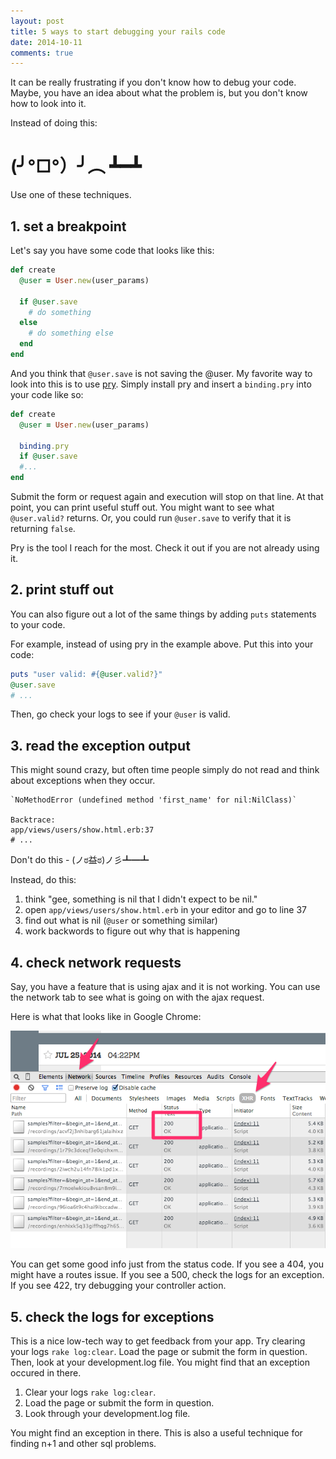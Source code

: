```yaml
---
layout: post
title: 5 ways to start debugging your rails code
date: 2014-10-11
comments: true
---
```


It can be really frustrating if you don't know how to debug your code.
Maybe, you have an idea about what the problem is, but you don't know
how to look into it.

Instead of doing this:

# (╯°□°）╯︵ ┻━┻

Use one of these techniques.

## 1. set a breakpoint

Let's say you have some code that looks like this:


```ruby
def create
  @user = User.new(user_params)

  if @user.save
    # do something
  else
    # do something else
  end
end
```

And you think that `@user.save` is not saving the @user. My favorite way to
look into this is to use [pry](http://pryrepl.org/). Simply install pry
and insert a `binding.pry` into your code like so:

```ruby
def create
  @user = User.new(user_params)

  binding.pry
  if @user.save
  #...
end
```

Submit the form or request again and execution will stop on that
line. At that point, you can print useful stuff out. You might
want to see what `@user.valid?` returns. Or, you could run `@user.save`
to verify that it is returning `false`.

Pry is the tool I reach for the most. Check it out if you are not
already using it.

## 2. print stuff out

You can also figure out a lot of the same things by adding `puts`
statements to your code.

For example, instead of using pry in the example above. Put this into
your code:

```ruby
puts "user valid: #{@user.valid?}"
@user.save
# ...
```

Then, go check your logs to see if your `@user` is valid.

## 3. read the exception output

This might sound crazy, but often time people simply do not read and
think about exceptions when they occur.

```
`NoMethodError (undefined method 'first_name' for nil:NilClass)`

Backtrace:
app/views/users/show.html.erb:37
# ...
```

Don't do this -  (ノಠ益ಠ)ノ彡┻━┻

Instead, do this:

1. think "gee, something is nil that I didn't expect to be nil."
2. open `app/views/users/show.html.erb` in your editor and go to
   line 37
3. find out what is nil (`@user` or something similar)
3. work backwords to figure out why that is happening

## 4. check network requests

Say, you have a feature that is using ajax and it is not working. You
can use the network tab to see what is going on with the ajax request.

Here is what that looks like in Google Chrome:

![network tab](/img/network_tab.png)

You can get some good info just from the status code. If you see a 404,
you might have a routes issue. If you see a 500, check the logs for an
exception. If you see 422, try debugging your controller action.

## 5. check the logs for exceptions

This is a nice low-tech way to get feedback from your app. Try clearing
your logs `rake log:clear`. Load the page or submit the form in
question. Then, look at your development.log file. You might find that
an exception occured in there.

1. Clear your logs `rake log:clear`.
1. Load the page or submit the form in question.
1. Look through your development.log file.

You might find an exception in there. This is also a useful technique
for finding n+1 and other sql problems.
